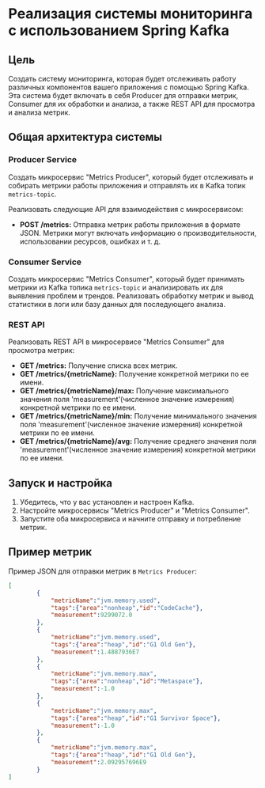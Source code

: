 # Реализация системы мониторинга с использованием Spring Kafka

## Цель
Создать систему мониторинга, которая будет отслеживать работу различных компонентов вашего приложения с помощью Spring Kafka. Эта система будет включать в себя Producer для отправки метрик, Consumer для их обработки и анализа, а также REST API для просмотра и анализа метрик.

## Общая архитектура системы

### Producer Service

Создать микросервис "Metrics Producer", который будет отслеживать и собирать метрики работы приложения и отправлять их в Kafka топик `metrics-topic`.

Реализовать следующие API для взаимодействия с микросервисом:

- **POST /metrics:** Отправка метрик работы приложения в формате JSON. Метрики могут включать информацию о производительности, использовании ресурсов, ошибках и т. д.

### Consumer Service

Создать микросервис "Metrics Consumer", который будет принимать метрики из Kafka топика `metrics-topic` и анализировать их для выявления проблем и трендов. Реализовать обработку метрик и вывод статистики в логи или базу данных для последующего анализа.

### REST API

Реализовать REST API в микросервисе "Metrics Consumer" для просмотра метрик:

- **GET /metrics:** Получение списка всех метрик.
- **GET /metrics/{metricName}:** Получение конкретной метрики по ее имени.
- **GET /metrics/{metricName}/max:** Получение максимального значения поля 'measurement'(численное значение измерения) конкретной метрики по ее имени.
- **GET /metrics/{metricName}/min:** Получение минимального значения поля 'measurement'(численное значение измерения) конкретной метрики по ее имени.
- **GET /metrics/{metricName}/avg:** Получение среднего значения поля 'measurement'(численное значение измерения) конкретной метрики по ее имени.

## Запуск и настройка

1. Убедитесь, что у вас установлен и настроен Kafka.
2. Настройте микросервисы "Metrics Producer" и "Metrics Consumer".
3. Запустите оба микросервиса и начните отправку и потребление метрик.

## Пример метрик

Пример JSON для отправки метрик в `Metrics Producer`:

```json
[
        {
            "metricName":"jvm.memory.used",
            "tags":{"area":"nonheap","id":"CodeCache"},
            "measurement":9299072.0
        },
        {
            "metricName":"jvm.memory.used",
            "tags":{"area":"heap","id":"G1 Old Gen"},
            "measurement":1.4887936E7
        },
        {
            "metricName":"jvm.memory.max",
            "tags":{"area":"nonheap","id":"Metaspace"},
            "measurement":-1.0
        },
        {
            "metricName":"jvm.memory.max",
            "tags":{"area":"heap","id":"G1 Survivor Space"},
            "measurement":-1.0
        },
        {
            "metricName":"jvm.memory.max",
            "tags":{"area":"heap","id":"G1 Old Gen"},
            "measurement":2.092957696E9
        }
]
